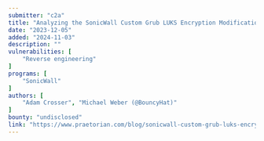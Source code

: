 ```yaml
---
submitter: "c2a"
title: "Analyzing the SonicWall Custom Grub LUKS Encryption Modifications"
date: "2023-12-05"
added: "2024-11-03"
description: ""
vulnerabilities: [
    "Reverse engineering"
]
programs: [
    "SonicWall"
]
authors: [
    "Adam Crosser", "Michael Weber (@BouncyHat)"
]
bounty: "undisclosed"
link: "https://www.praetorian.com/blog/sonicwall-custom-grub-luks-encryption/"
---
```




